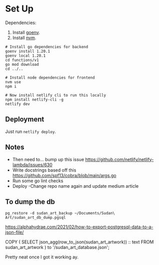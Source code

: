 # Set Up

Dependencies:

1. Install [goenv](https://github.com/syndbg/goenv).
2. Install [nvm](https://github.com/nvm-sh/nvm).

```shell
# Install go dependencies for backend
goenv install 1.20.1
goenv local 1.20.1
cd functions/v1
go mod download
cd ../..

# Install node dependencies for frontend
nvm use
npm i

# Now install netlify cli to run this locally
npm install netlify-cli -g
netlify dev
```

## Deployment

Just run `netlify deploy`.

## Notes

- Then need to... bump up this issue https://github.com/netlify/netlify-lambda/issues/630
- Write docstrings based off this https://github.com/spf13/cobra/blob/main/args.go
- Run some go lint checks
- Deploy
-Change repo name again and update medium article

## To dump the db

`pg_restore -d sudan_art_backup ~/Documents/Sudan\ Art/sudan_art_db_dump.pgsql`

https://alphahydrae.com/2021/02/how-to-export-postgresql-data-to-a-json-file/

COPY (
SELECT json_agg(row_to_json(sudan_art_artwork)) :: text
FROM sudan_art_artwork
) to '<User Home>/sudan_art_database.json';

Pretty neat once I got it working ay.
